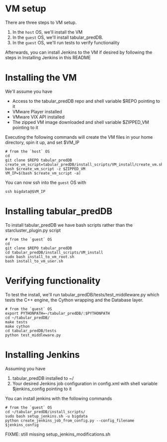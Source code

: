 VM setup
========

There are three steps to VM setup.

1. In the `host` OS, we'll install the VM
1. In the `guest` OS, we'll install tabular\_predDB.
1. In the `guest` OS, we'll run tests to verify functionality

Afterwards, you can install Jenkins to the VM if desired by following the steps in Installing Jenkins in this README

Installing the VM
==================

We'll assume you have

* Access to the tabular\_predDB repo and shell variable $REPO pointing to it
* VMware Player installed
* VMware VIX API installed
* The zipped VM image downloaded and shell variable $ZIPPED\_VM pointing to it

Executing the following commands will create the VM files in your home directory, spin it up, and set $VM\_IP

    # from the `host` OS
    cd
    git clone $REPO tabular_predDB
    create_vm_script=tabular_predDB/install_scripts/VM_install/create_vm.sh
    bash $create_vm_script -z $ZIPPED_VM
    VM_IP=$(bash $create_vm_script -a)

You can now ssh into the `guest` OS with

    ssh bigdata@$VM_IP

Installing tabular\_predDB
==========================

To install tabular\_predDB we have bash scripts rather than the starcluster\_plugin.py script

    # from the `guest` OS
    cd
    git clone $REPO tabular_predDB
    cd tabular_predDB/install_scripts/VM_install
    sudo bash install_to_vm_root.sh
    bash install_to_vm_user.sh

Verifying functionality
=======================

To test the install, we'll run tabular\_predDB/tests/test\_middleware.py which tests the C++ engine, the Cython wrapping and the Database layer.

    # from the `guest` OS
    export PYTHONPATH=~/tabular_predDB/:$PYTHONPATH
    cd ~/tabular_predDB/
    make tests
    make cython
    cd tabular_predDB/tests
    python test_middleware.py

Installing Jenkins
==================

Assuming you have

1. tabular_predDB installed to ~/
2. Your desired Jenkins job configuration in config.xml with shell variable $jenkins_config pointing to it 

You can install jenkins with the following commands

    # from the `guest` OS
    cd ~/tabular_predDB/install_scripts/
    sudo bash setup_jenkins.sh -u bigdata
    python create_jenkins_job_from_config.py --config_filename $jenkins_config

FIXME: still missing setup\_jenkins\_modifications.sh
